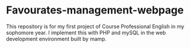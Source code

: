 # Favourates-management-webpage

This repository is for my first project of Course Professional English in my sophomore year. I implement this with PHP and mySQL in the web development environment built by mamp.
